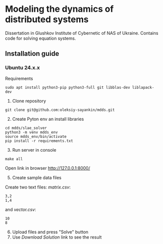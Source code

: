 # Modeling the dynamics of distributed systems

Dissertation in Glushkov Institute of Cybernetic of NAS of Ukraine. Contains code for solving equation systems.

## Installation guide

### Ubuntu 24.x.x

Requirements

```
sudo apt install python3-pip python3-full git libblas-dev liblapack-dev
```

1. Clone repository

```
git clone git@github.com:oleksiy-sayankin/mdds.git
```

2. Create Pyton env an install libraries

```
cd mdds/slae_solver
python3 -m venv mdds_env
source mdds_env/bin/activate
pip install -r requirements.txt
```

3. Run server in console

```
make all
```

Open link in browser http://127.0.0.1:8000/

5. Create sample data files

Create two text files: _matrix.csv_:

```
3,2
1,4
```

and _vector.csv_:

``` 
10
8
```

6. Upload files and press "Solve" button
7. Use _Download Solution_ link to see the result